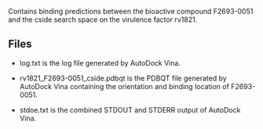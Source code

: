 Contains binding predictions between the bioactive compound F2693-0051 and the cside search space on the virulence factor rv1821.

## Files

- log.txt is the log file generated by AutoDock Vina.

- rv1821_F2693-0051_cside.pdbqt is the PDBQT file generated by AutoDock Vina containing the orientation and binding location of F2693-0051.

- stdoe.txt is the combined STDOUT and STDERR output of AutoDock Vina.

